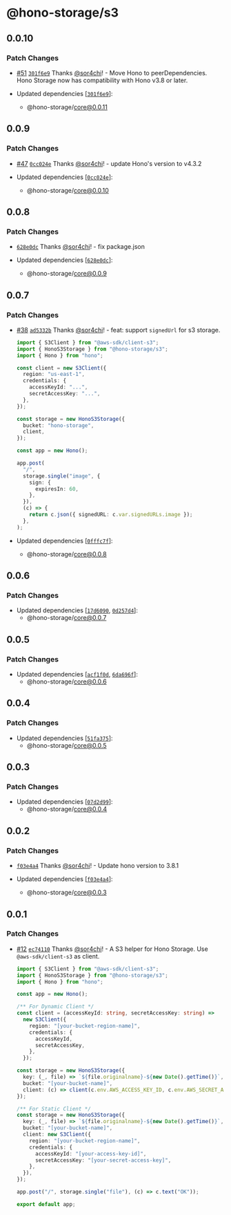 # @hono-storage/s3

## 0.0.10

### Patch Changes

- [#51](https://github.com/sor4chi/hono-storage/pull/51) [`301f6e9`](https://github.com/sor4chi/hono-storage/commit/301f6e9b2e6762b350fc0b3c1316e109fc843917) Thanks [@sor4chi](https://github.com/sor4chi)! - Move Hono to peerDependencies. Hono Storage now has compatibility with Hono v3.8 or later.

- Updated dependencies [[`301f6e9`](https://github.com/sor4chi/hono-storage/commit/301f6e9b2e6762b350fc0b3c1316e109fc843917)]:
  - @hono-storage/core@0.0.11

## 0.0.9

### Patch Changes

- [#47](https://github.com/sor4chi/hono-storage/pull/47) [`0cc024e`](https://github.com/sor4chi/hono-storage/commit/0cc024eb7dc065bb648f34c52174b0b1baa8d044) Thanks [@sor4chi](https://github.com/sor4chi)! - update Hono's version to v4.3.2

- Updated dependencies [[`0cc024e`](https://github.com/sor4chi/hono-storage/commit/0cc024eb7dc065bb648f34c52174b0b1baa8d044)]:
  - @hono-storage/core@0.0.10

## 0.0.8

### Patch Changes

- [`628e0dc`](https://github.com/sor4chi/hono-storage/commit/628e0dcd6b48953db1d212e317c1d470499780e3) Thanks [@sor4chi](https://github.com/sor4chi)! - fix package.json

- Updated dependencies [[`628e0dc`](https://github.com/sor4chi/hono-storage/commit/628e0dcd6b48953db1d212e317c1d470499780e3)]:
  - @hono-storage/core@0.0.9

## 0.0.7

### Patch Changes

- [#38](https://github.com/sor4chi/hono-storage/pull/38) [`ad5332b`](https://github.com/sor4chi/hono-storage/commit/ad5332b6689ad1baeba70406d732d81623779e97) Thanks [@sor4chi](https://github.com/sor4chi)! - feat: support `signedUrl` for s3 storage.

  ```ts
  import { S3Client } from "@aws-sdk/client-s3";
  import { HonoS3Storage } from "@hono-storage/s3";
  import { Hono } from "hono";

  const client = new S3Client({
    region: "us-east-1",
    credentials: {
      accessKeyId: "...",
      secretAccessKey: "...",
    },
  });

  const storage = new HonoS3Storage({
    bucket: "hono-storage",
    client,
  });

  const app = new Hono();

  app.post(
    "/",
    storage.single("image", {
      sign: {
        expiresIn: 60,
      },
    }),
    (c) => {
      return c.json({ signedURL: c.var.signedURLs.image });
    },
  );
  ```

- Updated dependencies [[`0fffc7f`](https://github.com/sor4chi/hono-storage/commit/0fffc7f76152df882b15398014ca8aa331a6ff12)]:
  - @hono-storage/core@0.0.8

## 0.0.6

### Patch Changes

- Updated dependencies [[`17d6090`](https://github.com/sor4chi/hono-storage/commit/17d609093ade861c93eaac5418ca0a7debb7bebb), [`0d257d4`](https://github.com/sor4chi/hono-storage/commit/0d257d42f158bc4485e907d601a6541d0f25a923)]:
  - @hono-storage/core@0.0.7

## 0.0.5

### Patch Changes

- Updated dependencies [[`acf1f0d`](https://github.com/sor4chi/hono-storage/commit/acf1f0de6d1c88224182ead9aff3578c5c8842d4), [`6da696f`](https://github.com/sor4chi/hono-storage/commit/6da696f952a6bfeac95725bd077deebba9da8591)]:
  - @hono-storage/core@0.0.6

## 0.0.4

### Patch Changes

- Updated dependencies [[`51fa375`](https://github.com/sor4chi/hono-storage/commit/51fa3752a49ddb7403edb57b0f1a1feaf154978b)]:
  - @hono-storage/core@0.0.5

## 0.0.3

### Patch Changes

- Updated dependencies [[`07d2d99`](https://github.com/sor4chi/hono-storage/commit/07d2d99cdf20a1694cc03c965da773754ad6fa61)]:
  - @hono-storage/core@0.0.4

## 0.0.2

### Patch Changes

- [`f03e4a4`](https://github.com/sor4chi/hono-storage/commit/f03e4a41d705fa8883cef1dce85784825ea05eae) Thanks [@sor4chi](https://github.com/sor4chi)! - Update hono version to 3.8.1

- Updated dependencies [[`f03e4a4`](https://github.com/sor4chi/hono-storage/commit/f03e4a41d705fa8883cef1dce85784825ea05eae)]:
  - @hono-storage/core@0.0.3

## 0.0.1

### Patch Changes

- [#12](https://github.com/sor4chi/hono-storage/pull/12) [`ec74110`](https://github.com/sor4chi/hono-storage/commit/ec741102219a960c5a0e8317b0eda3ce4e3f4a14) Thanks [@sor4chi](https://github.com/sor4chi)! - A S3 helper for Hono Storage. Use `@aws-sdk/client-s3` as client.

  ```ts
  import { S3Client } from "@aws-sdk/client-s3";
  import { HonoS3Storage } from "@hono-storage/s3";
  import { Hono } from "hono";

  const app = new Hono();

  /** For Dynamic Client */
  const client = (accessKeyId: string, secretAccessKey: string) =>
    new S3Client({
      region: "[your-bucket-region-name]",
      credentials: {
        accessKeyId,
        secretAccessKey,
      },
    });

  const storage = new HonoS3Storage({
    key: (_, file) => `${file.originalname}-${new Date().getTime()}`,
    bucket: "[your-bucket-name]",
    client: (c) => client(c.env.AWS_ACCESS_KEY_ID, c.env.AWS_SECRET_ACCESS_KEY),
  });

  /** For Static Client */
  const storage = new HonoS3Storage({
    key: (_, file) => `${file.originalname}-${new Date().getTime()}`,
    bucket: "[your-bucket-name]",
    client: new S3Client({
      region: "[your-bucket-region-name]",
      credentials: {
        accessKeyId: "[your-access-key-id]",
        secretAccessKey: "[your-secret-access-key]",
      },
    }),
  });

  app.post("/", storage.single("file"), (c) => c.text("OK"));

  export default app;
  ```
